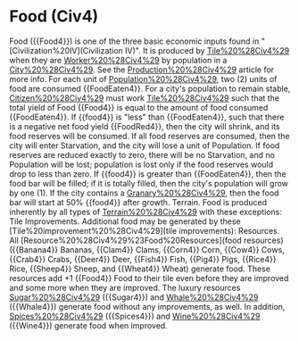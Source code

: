 # Food (Civ4)

Food ({{Food4}}) is one of the three basic economic inputs found in "[Civilization%20IV](Civilization IV)". It is produced by [Tile%20%28Civ4%29](tiles) when they are [Worker%20%28Civ4%29](worked) by population in a [City%20%28Civ4%29](city). See the [Production%20%28Civ4%29](Production) article for more info.
For each unit of [Population%20%28Civ4%29](Population), two (2) units of food are consumed {{FoodEaten4}}. For a city's population to remain stable, [Citizen%20%28Civ4%29](Citizens) must work [Tile%20%28Civ4%29](tiles) such that the total yield of Food {{Food4}} is equal to the amount of food consumed {{FoodEaten4}}.
If {{food4}} is "less" than {{FoodEaten4}}, such that there is a negative net food yield {{FoodRed4}}, then the city will shrink, and its food reserves will be consumed. If all food reserves are consumed, then the city will enter Starvation, and the city will lose a unit of Population. If food reserves are reduced exactly to zero, there will be no Starvation, and no Population will be lost; population is lost only if the food reserves would drop to less than zero.
If {{food4}} is greater than {{FoodEaten4}}, then the food bar will be filled; if it is totally filled, then the city's population will grow by one (1). If the city contains a [Granary%20%28Civ4%29](Granary), then the food bar will start at 50% {{food4}} after growth.
Terrain.
Food is produced inherently by all types of [Terrain%20%28Civ4%29](terrain) with these exceptions:
Tile Improvements.
Additional food may be generated by these [Tile%20improvement%20%28Civ4%29](tile improvements):
Resources.
All [Resource%20%28Civ4%29%23Food%20Resources](food resources) ({{Banana4}} Bananas, {{Clam4}} Clams, {{Corn4}} Corn, {{Cow4}} Cows, {{Crab4}} Crabs, {{Deer4}} Deer, {{Fish4}} Fish, {{Pig4}} Pigs, {{Rice4}} Rice, {{Sheep4}} Sheep, and {{Wheat4}} Wheat) generate food. These resources add +1 {{Food4}} Food to their tile even before they are improved and some more when they are improved. The luxury resources [Sugar%20%28Civ4%29](Sugar) ({{Sugar4}}) and [Whale%20%28Civ4%29](Whales) ({{Whale4}}) generate food without any improvements, as well. In addition, [Spices%20%28Civ4%29](Spices) ({{Spices4}}) and [Wine%20%28Civ4%29](Wine) ({{Wine4}}) generate food when improved.